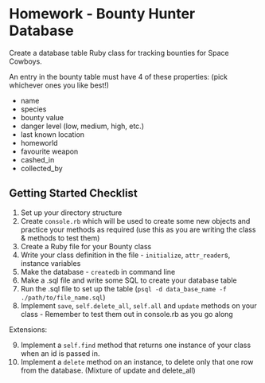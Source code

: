 # Homework - Bounty Hunter Database

Create a database table Ruby class for tracking bounties for Space Cowboys.

An entry in the bounty table must have 4 of these properties: (pick whichever ones you like best!)

- name
- species
- bounty value
- danger level (low, medium, high, etc.)
- last known location
- homeworld
- favourite weapon
- cashed_in
- collected_by

## Getting Started Checklist

1. Set up your directory structure
2. Create `console.rb` which will be used to create some new objects and practice your methods as required (use this as you are writing the class & methods to test them)
3. Create a Ruby file for your Bounty class
4. Write your class definition in the file - `initialize`, `attr_reader`s, instance variables
5. Make the database - `createdb` in command line
6. Make a .sql file and write some SQL to create your database table
7. Run the .sql file to set up the table (`psql -d data_base_name -f ./path/to/file_name.sql`)
8. Implement `save`, `self.delete_all`, `self.all` and `update` methods on your class - Remember to test them out in console.rb as you go along

Extensions:

9. Implement a `self.find` method that returns one instance of your class when an id is passed in.
10. Implement a `delete` method on an instance, to delete only that one row from the database. (Mixture of update and delete_all)

